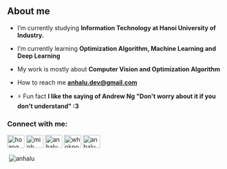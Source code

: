 <h2>About me</h2>

- I’m currently studying **Information Technology at Hanoi University of Industry.**

- I’m currently learning **Optimization Algorithm, Machine Learning and Deep Learning**

- My work is mostly about **Computer Vision and Optimization Algorithm**

- How to reach me **anhalu.dev@gmail.com**

- ⚡ Fun fact **I like the saying of Andrew Ng "Don't worry about it if you don't understand" :3**

<h3 align="left">Connect with me:</h3>
<p align="left">
<a href="https://linkedin.com/in/hoang-minh-an-5ba305248" target="blank"><img align="center" src="https://raw.githubusercontent.com/rahuldkjain/github-profile-readme-generator/master/src/images/icons/Social/linked-in-alt.svg" alt="hoang minh an" height="30" width="40" /></a>
<a href="https://fb.com/anhalu6602" target="blank"><img align="center" src="https://raw.githubusercontent.com/rahuldkjain/github-profile-readme-generator/master/src/images/icons/Social/facebook.svg" alt="minh an halu" height="30" width="40" /></a>
<a href="https://instagram.com/anhalu66" target="blank"><img align="center" src="https://raw.githubusercontent.com/rahuldkjain/github-profile-readme-generator/master/src/images/icons/Social/instagram.svg" alt="anhalu66" height="30" width="40" /></a>
<a href="https://codeforces.com/profile/whoknows" target="blank"><img align="center" src="https://raw.githubusercontent.com/rahuldkjain/github-profile-readme-generator/master/src/images/icons/Social/codeforces.svg" alt="whoknows" height="30" width="40" /></a>
<a href="https://www.leetcode.com/anhalu" target="blank"><img align="center" src="https://raw.githubusercontent.com/rahuldkjain/github-profile-readme-generator/master/src/images/icons/Social/leet-code.svg" alt="anhalu" height="30" width="40" /></a>
</p>


<p>&nbsp;<img align="center" src="https://github-readme-stats-git-masterrstaa-rickstaa.vercel.app/api?username=anhalu&show_icons=true&locale=en" alt="anhalu" /></p>


